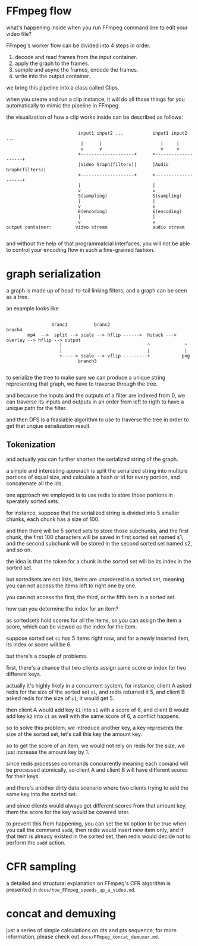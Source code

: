 


# FFmpeg flow

what's happening inside when you run FFmpeg command line to edit your video file? 

FFmpeg's worker flow can be divided into 4 steps in order.

1. decode and read frames from the input container.
2. apply the graph to the frames.
3. sample and async the frames, encode the frames.
4. write into the output container.

we bring this pipeline into a class called Clips.

when you create and run a clip instance, it will do all those things for you automatically to mimic the pipeline in FFmpeg.

the visualization of how a clip works inside can be described as follows:

```

                           input1 input2 ...           input1 input2 ...
                            |      |                      |     |
                            v      v                      v     v
                           +--------------------+      +--------------------+
                           |Video Graph(filters)|      |Audio Graph(filters)| 
                           +--------------------+      +--------------------+
                           |                           |
                           v                           v
                           S(sampling)                 S(sampling)
                           |                           |
                           v                           v
                           E(encoding)                 E(encoding)
                           |                           |
                           v                           v
output container:         video stream                 audio stream
                         

```

and without the help of that programmatcial interfaces, you will not be able to control your encoding flow in such a
fine-grained fashion.

# graph serialization

a graph is made up of head-to-tail linking filters, and a graph can be seen as a tree.

an example looks like

```

                 branc1          branc2                              brach4
        mp4  -->  split --> scale --> hflip ------>  hstack ---> overlay --> hflip --> output
                    |                                ^             ^
                    |                                |             |
                    +-----> scale --> vflip ---------+            png
                           branch3


```

to serialize the tree to make sure we can produce a unique string representing that graph, we have to traverse through the tree.

and because the inputs and the outputs of a filter are indexed from 0, we can traverse its inputs and outputs in an order from left to rigth
to have a unique path for the filter.

and then DFS is a feasiable algorithm to use to traverse the tree in order to get that unqiue serialization result. 

## Tokenization

and actually you can further shorten the serialized string of the graph. 

a simple and interesting apporach is split the serialized string into multiple portions of equal size, and calculate a hash or
id for every portion, and concatenate all the ids.

one approach we employed is to use redis to store those portions in sperately sorted sets.

for instance, suppose that the serialized string is divided into 5 smaller chunks, each chunk has a size of 100.

and then there will be 5 sorted sets to store those subchunks, and the first chunk, the first 100 characters will be saved in
first sorted set named s1, and the second subchunk will be stored in the second sorted set named s2, and so on.

the idea is that the token for a chunk in the sorted set will be its index in the sorted set.

but sortedsets are not lists, items are unordered in a sorted set, meaning you can not access the items left to right one by one.

you can not access the first, the third, or the fifth item in a sorted set.

how can you determine the index for an item? 

as sortedsets hold scores for all the items, so you can assign the item a score, which can be viewed as the index for the item.

suppose sorted set `s1` has 5 items right now, and for a newly inserted item, its index or score will be 6.

but there's a couple of problems.

first, there's a chance that two clients assign same score or index for two different keys.

actually it's highly likely in a concurrent system, for instance, client A asked redis for the size of the sorted set `s1`,
and redis returned it 5, and client B asked redis for the size of `s1`, it would get 5.

then client A would add key `k1` into `s1` with a score of 6, and client B would add key `k2` into `s1` as well with the
same score of 6, a conflict happens.

so to solve this problem, we introduce another key, a key represents the size of the sorted set, let's call this key the amount key.

so to get the score of an item, we would not rely on redis for the size, we just increase the amount key by 1.

since redis processes commands concurrently meaning each comand will be processed atomically, so client A and client B will
have different scores for their keys.

and there's another dirty data scenario where two clients trying to add the same key into the sorted set.

and since clients would always get different scores from that amount key, them the score for the key would be covered later.

to prevent this from happening, you can set the `NX` option to be true when you call the command `sadd`, then redis would insert
new item only, and if that item is already existed in the sorted set, then redis would decide not to perform the `sadd` action.


# CFR sampling

a detailed and structural explanation on FFmpeg's CFR algorithm is presented in `docs/how_FFmpeg_speeds_up_a_video.md`. 

# concat and demuxing 

just a series of simple calculations on dts and pts sequence, for more information, please check out `docs/FFmpeg_concat_demuxer.md`.


